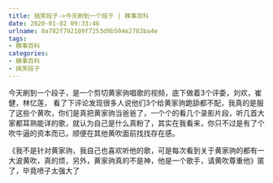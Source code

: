 ```yaml
---
title: 搞笑段子->今天刷到一个段子 | 糗事百科
date: 2020-01-02 09:33:46
urlname: 0a782f792109f7253d9b504e2783ba4e
tags: 
- 糗事百科
categories:
- 糗事百科
- 搞笑段子
---
```

今天刷到一个段子，是一个剪切黄家驹唱歌的视频，底下做着3个评委，刘欢，崔健，林忆莲， 看了下评论发现很多人说他们3个给黄家驹跪舔都不配，我真的是服了这些个黄吹，你们是真把黄家驹当爸爸了，一个个的看几个录影片段，听几首大家都耳熟能详的歌，就认为自己是什么真粉了，其实在我看来，你只不过是有了个吹牛逼的资本而已，顺便在其他黄吹面前找找存在感。

《我不是针对黄家驹，我自己也喜欢听他的歌，可是每次看到关于黄家驹的都有一大波黄吹，真的烦，另外，黄家驹真的不是神，他是一个歌手，请黄吹尊重他》匿了，毕竟喷子太强大了


